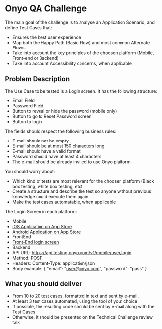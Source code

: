 # Onyo QA Challenge #

The main goal of the challenge is to analyse an Application Scenario, and define Test Cases that:
* Ensures the best user experience
* Map both the Happy Path (Basic Flow) and most common Alternate Flows.
* Take into account the key principles of the choosen platform (Mobile, Front-end or Backend)
* Take into account Accessibility concerns, when applicable

## Problem Description ##

The Use Case to be tested is a Login screen.
It has the following structure:
* Email Field
* Password Field
* Button to reveal or hide the password (mobile only)
* Button to go to Reset Password screen
* Button to login

The fields should respect the following business rules:
* E-mail should not be empty
* E-mail should be at most 150 characters long
* E-mail should have a valid format
* Password should have at least 4 characters
* The e-mail should be already invited to use Onyo platform

You should worry about:
* Which kind of tests are most relevant for the choosen platform (Black box testing, white box testing, etc)
* Create a structure and describe the test so anyone without previous knowledge could execute them again
* Make the test cases automatable, when applicable

The Login Screen in each platform:
* Mobile
 * [iOS Application on App Store](https://itunes.apple.com/br/app/baked-potato/id1075878829?mt=8)
 * [Android Application on App Store](https://play.google.com/store/apps/details?id=com.onyo.bakedpotato)
* FrontEnd
 * [Front-End login screen](http://power.testing.onyo.com/#/login)
* Backend
 * API URL: https://api.testing.onyo.com/v1/mobile/user/login
 * Method: POST
 * Headers: Content-Type: application/json
 * Body example: { "email": "user@onyo.com", "password": "pass" }

## What you should deliver ##

* From 10 to 20 test cases, formatted in text and sent by e-mail.
* At least 3 test cases automated, using the tool of your choice
 * If possible, the resulting code should be sent by e-mail along with the Test Cases
 * Otherwise, it should be presented on the Technical Challenge review talk
